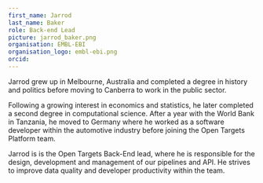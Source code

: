 ```yaml
---
first_name: Jarrod
last_name: Baker
role: Back-end Lead
picture: jarrod_baker.png
organisation: EMBL-EBI
organisation_logo: embl-ebi.png
orcid:
---
```


Jarrod grew up in Melbourne, Australia and completed a degree in history and politics before moving to Canberra to work in the public sector. 

Following a growing interest in economics and statistics, he later completed a second degree in computational science. After a year with the World Bank in Tanzania, he moved to Germany where he worked as a software developer within the automotive industry before joining the Open Targets Platform team.

Jarrod is is the Open Targets Back-End lead, where he is responsible for the design, development and management of our pipelines and API. He strives to improve data quality and developer productivity within the team.
